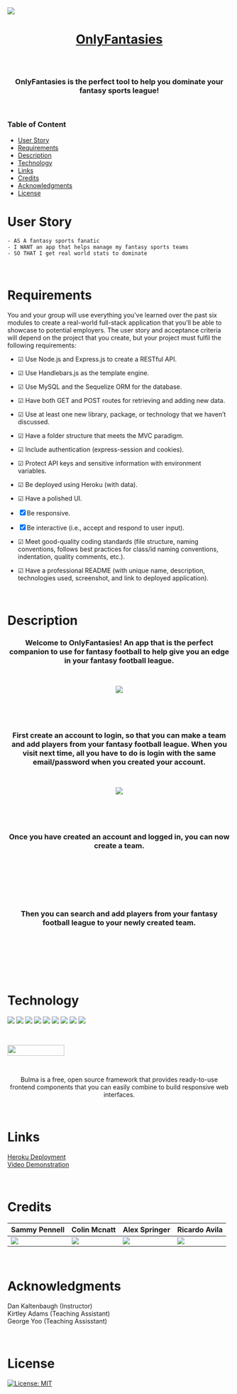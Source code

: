 <img src="https://user-images.githubusercontent.com/107449948/193716238-846545c5-7c3a-4160-8b01-231372bb0509.jpg" />
<h1 align="center">

[OnlyFantasies](https://onlyfantasies.herokuapp.com/)

</h1>

<p>&nbsp;</p>

<h3 align="center">
OnlyFantasies is the perfect tool to help you dominate your fantasy sports league!
</h3>
<p>&nbsp;</p>

### Table of Content

- [User Story](#user-story)
- [Requirements](#Requirements)
- [Description](#Description)
- [Technology](#Technology)
- [Links](#Links)
- [Credits](#credits)
- [Acknowledgments](#Acknowledgments)
- [License](#license)

# User Story

    - AS A fantasy sports fanatic
    - I WANT an app that helps manage my fantasy sports teams
    - SO THAT I get real world stats to dominate

<p>&nbsp;</p>

# Requirements

You and your group will use everything you’ve learned over the past six modules to create a real-world full-stack application that you’ll be able to showcase to potential employers. The user story and acceptance criteria will depend on the project that you create, but your project must fulfil the following requirements:

- &#x2611; Use Node.js and Express.js to create a RESTful API.

- &#x2611; Use Handlebars.js as the template engine.

- &#x2611; Use MySQL and the Sequelize ORM for the database.

- &#x2611; Have both GET and POST routes for retrieving and adding new data.

- &#x2611; Use at least one new library, package, or technology that we haven’t discussed.

- &#x2611; Have a folder structure that meets the MVC paradigm.

- &#x2611; Include authentication (express-session and cookies).

- &#x2611; Protect API keys and sensitive information with environment variables.

- &#x2611; Be deployed using Heroku (with data).

- &#x2611; Have a polished UI.

- &#x2612; Be responsive.

- &#x2612; Be interactive (i.e., accept and respond to user input).

- &#x2611; Meet good-quality coding standards (file structure, naming conventions, follows best practices for class/id naming conventions, indentation, quality comments, etc.).

- &#x2611; Have a professional README (with unique name, description, technologies used, screenshot, and link to deployed application).

<p>&nbsp;</p>

# Description

<h3 align="center">
Welcome to OnlyFantasies! An app that is the perfect companion to use for fantasy football to help give you an edge in your fantasy football league.
</h3>
<p>&nbsp;</p>

<p align="center">
<img src="https://user-images.githubusercontent.com/107449948/194374888-b649d18f-37d6-465c-8711-548af88ee7cb.png">
</p>
<p>&nbsp;</p>
<p>&nbsp;</p>

<h3 align="center">
First create an account to login, so that you can make a team and add players from your fantasy football league. When you visit next time, all you have to do is login with the same email/password when you created your account.
</h3>
<p>&nbsp;</p>

<p align="center">
<img src="https://user-images.githubusercontent.com/107449948/194380725-abc6858c-f47a-402d-a055-d3adf0ad495f.png">
</p>
<p>&nbsp;</p>
<p>&nbsp;</p>

<h3 align="center">
Once you have created an account and logged in, you can now create a team.
</h3>
<p>&nbsp;</p>

<p align="center">
<img src="">
</p>
<p>&nbsp;</p>
<p>&nbsp;</p>

<h3 align="center">
Then you can search and add players from your fantasy football league to your newly created team. 
</h3>
<p>&nbsp;</p>

<p align="center">
<img src="">
</p>
<p>&nbsp;</p>
<p>&nbsp;</p>

# Technology

<img src="https://img.shields.io/badge/HTML-239120?style=for-the-badge&logo=html5&logoColor=white"> <img src="https://img.shields.io/badge/CSS-239120?&style=for-the-badge&logo=css3&logoColor=white"> <img src="https://img.shields.io/badge/JavaScript-323330?style=for-the-badge&logo=javascript&logoColor=F7DF1E"> <img src="https://img.shields.io/badge/NPM-%23000000.svg?style=for-the-badge&logo=npm&logoColor=white"> <img src="https://img.shields.io/badge/express.js-%23404d59.svg?style=for-the-badge&logo=express&logoColor=%2361DAFB"> <img src="https://img.shields.io/badge/node.js-6DA55F?style=for-the-badge&logo=node.js&logoColor=white"> <img src="https://img.shields.io/badge/mysql-%2300f.svg?style=for-the-badge&logo=mysql&logoColor=white"> <img src="https://img.shields.io/badge/heroku-%23430098.svg?style=for-the-badge&logo=heroku&logoColor=white"> <img src="https://img.shields.io/badge/figma-%23F24E1E.svg?style=for-the-badge&logo=figma&logoColor=white">

<p>&nbsp;</p>

<img src="https://user-images.githubusercontent.com/107449948/182315151-08c6a8cb-9059-4929-9f23-8c04075ef5c2.png" width="128" height="24">
<p>&nbsp;</p>
<p align="center">
Bulma is a free, open source framework that provides ready-to-use frontend components that you can easily combine to build responsive web interfaces.
</p>
<p>&nbsp;</p>

# Links

[Heroku Deployment](https://onlyfantasies.herokuapp.com/) <br>
[Video Demonstration]()

<p>&nbsp;</p>

# Credits

| Sammy Pennell                                                                                                                        | Colin Mcnatt                                                                                                                                | Alex Springer                                                                                                                       | Ricardo Avila                                                                                                                             |
| ------------------------------------------------------------------------------------------------------------------------------------ | ------------------------------------------------------------------------------------------------------------------------------------------- | ----------------------------------------------------------------------------------------------------------------------------------- | ----------------------------------------------------------------------------------------------------------------------------------------- |
| [<img src="https://img.shields.io/badge/GitHub-100000?style=for-the-badge&logo=github&logoColor=white">](https://github.com/SammyDP) | [<img src="https://img.shields.io/badge/GitHub-100000?style=for-the-badge&logo=github&logoColor=white">](https://github.com/colinmichael89) | [<img src="https://img.shields.io/badge/GitHub-100000?style=for-the-badge&logo=github&logoColor=white">](https://github.com/aleji0) | [<img src="https://img.shields.io/badge/GitHub-100000?style=for-the-badge&logo=github&logoColor=white">](https://github.com/rickyavila29) |

<p>&nbsp;</p>

# Acknowledgments

Dan Kaltenbaugh (Instructor)<br>
Kirtley Adams (Teaching Assistant) <br>
George Yoo (Teaching Assisstant)

<p>&nbsp;</p>

# License

[![License: MIT](https://img.shields.io/badge/License-MIT-yellow.svg)](https://opensource.org/licenses/MIT)

<p>&nbsp;</p>
